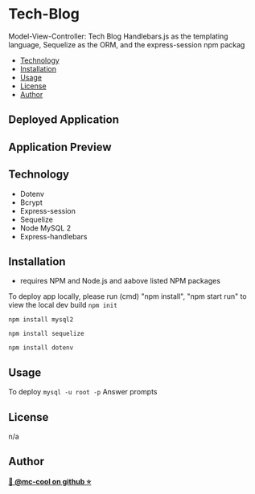 # Tech-Blog
Model-View-Controller: Tech Blog
Handlebars.js as the templating language, Sequelize as the ORM, and the express-session npm packag

- [Technology](#technology)
- [Installation](#installation)
- [Usage](#usage)
- [License](#license)
- [Author](#author)

## Deployed Application


## Application Preview

## Technology
* Dotenv
* Bcrypt
* Express-session
* Sequelize
* Node MySQL 2
* Express-handlebars

## Installation
* requires NPM and Node.js and aabove listed NPM packages

To deploy app locally, please run (cmd) "npm install", "npm start run" to view the local dev build
`npm init`

`npm install mysql2`

`npm install sequelize`

`npm install dotenv`

## Usage
To deploy 
`mysql -u root -p`
Answer prompts

## License
n/a

## Author
**[🐉 @mc-cool on github ⭐](https://github.com/m-ccool)**
